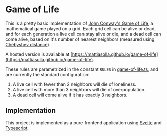 # Game of Life

This is a pretty basic implementation of [John Conway's Game of Life](https://en.wikipedia.org/wiki/Conway%27s_Game_of_Life), a mathematical game played on a grid.
Each grid cell can be alive or dead, and for each generation a live cell can stay alive or die, and a dead cell can come alive, based on it's number of nearest neighbors (measured using [Chebyshev distance](https://en.wikipedia.org/wiki/Chebyshev_distance)).

A hosted version is available at [https://mattiasolla.github.io/game-of-life](https://mattiasolla.github.io/game-of-life).

These rules are parametrized in the constant `RULES` in [game-of-life.ts](src/game-of-life.ts), and are currently the standard configuration:

1. A live cell with fewer than 2 neighbors will die of loneliness.
2. A live cell with more than 3 neighbors will die of overpopulation.
3. A dead cell will come alive if it has exactly 3 neighbors.

## Implementation

This project is implemented as a pure frontend application using [Svelte](https://svelte.dev/) and [Typescript](https://www.typescriptlang.org/).
